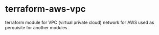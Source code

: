 # terraform-aws-vpc
terraform module for VPC (virtual private cloud) network for AWS used as perquisite for another modules . 
